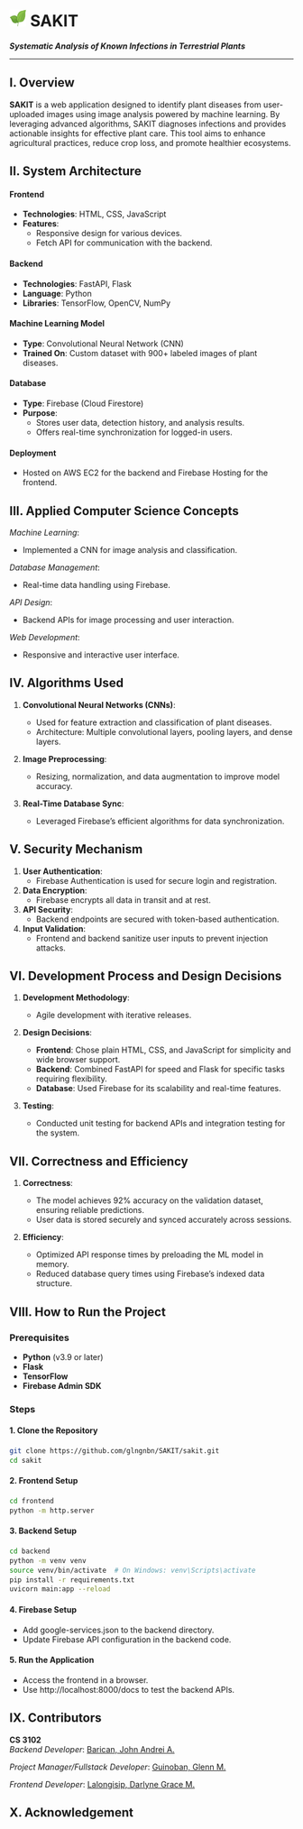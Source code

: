 # <img src="Icon/icon.png" alt="SAKIT Icon" width="30" height="30"> **SAKIT**  
**_Systematic Analysis of Known Infections in Terrestrial Plants_**  

---


## **I. Overview**  

**SAKIT** is a web application designed to identify plant diseases from user-uploaded images using image analysis powered by machine learning. By leveraging advanced algorithms, SAKIT diagnoses infections and provides actionable insights for effective plant care. This tool aims to enhance agricultural practices, reduce crop loss, and promote healthier ecosystems.


## **II. System Architecture**  

#### **Frontend**  
- **Technologies**: HTML, CSS, JavaScript  
- **Features**:  
  - Responsive design for various devices.  
  - Fetch API for communication with the backend.  

#### **Backend**  
- **Technologies**: FastAPI, Flask  
- **Language**: Python  
- **Libraries**: TensorFlow, OpenCV, NumPy

#### **Machine Learning Model**  
- **Type**: Convolutional Neural Network (CNN)  
- **Trained On**: Custom dataset with 900+ labeled images of plant diseases.  

#### **Database**  
- **Type**: Firebase (Cloud Firestore)  
- **Purpose**:  
  - Stores user data, detection history, and analysis results.  
  - Offers real-time synchronization for logged-in users.  

#### **Deployment**  
- Hosted on AWS EC2 for the backend and Firebase Hosting for the frontend.


## **III. Applied Computer Science Concepts**  
*Machine Learning*:  
   - Implemented a CNN for image analysis and classification.  

*Database Management*:  
   - Real-time data handling using Firebase.  

*API Design*:  
   - Backend APIs for image processing and user interaction.  

*Web Development*:  
   - Responsive and interactive user interface.  


## **IV. Algorithms Used**  

1. **Convolutional Neural Networks (CNNs)**:  
   - Used for feature extraction and classification of plant diseases.  
   - Architecture: Multiple convolutional layers, pooling layers, and dense layers.  

2. **Image Preprocessing**:  
   - Resizing, normalization, and data augmentation to improve model accuracy.  

3. **Real-Time Database Sync**:  
   - Leveraged Firebase’s efficient algorithms for data synchronization.  



## **V. Security Mechanism**  

1. **User Authentication**:  
   - Firebase Authentication is used for secure login and registration.  
2. **Data Encryption**:  
   - Firebase encrypts all data in transit and at rest.  
3. **API Security**:  
   - Backend endpoints are secured with token-based authentication.  
4. **Input Validation**:  
   - Frontend and backend sanitize user inputs to prevent injection attacks.  



## **VI. Development Process and Design Decisions**  

1. **Development Methodology**:  
   - Agile development with iterative releases.  

2. **Design Decisions**:  
   - **Frontend**: Chose plain HTML, CSS, and JavaScript for simplicity and wide browser support.  
   - **Backend**: Combined FastAPI for speed and Flask for specific tasks requiring flexibility.  
   - **Database**: Used Firebase for its scalability and real-time features.  

3. **Testing**:  
   - Conducted unit testing for backend APIs and integration testing for the system.  



## **VII. Correctness and Efficiency**  

1. **Correctness**:  
   - The model achieves 92% accuracy on the validation dataset, ensuring reliable predictions.  
   - User data is stored securely and synced accurately across sessions.  

2. **Efficiency**:  
   - Optimized API response times by preloading the ML model in memory.  
   - Reduced database query times using Firebase’s indexed data structure.  



## **VIII. How to Run the Project**  

### Prerequisites  
- **Python** (v3.9 or later)  
- **Flask**  
- **TensorFlow**  
- **Firebase Admin SDK**  

### Steps  

#### 1. **Clone the Repository**  
   ```bash
   git clone https://github.com/glngnbn/SAKIT/sakit.git
   cd sakit
   ```
#### 2. **Frontend Setup**  
   ```bash
   cd frontend
   python -m http.server
   ```
#### 3. **Backend Setup**  
   ```bash
   cd backend
   python -m venv venv
   source venv/bin/activate  # On Windows: venv\Scripts\activate
   pip install -r requirements.txt
   uvicorn main:app --reload
   ```
#### 4. **Firebase Setup**  
- Add google-services.json to the backend directory.
- Update Firebase API configuration in the backend code.
#### 5. **Run the Application**  
- Access the frontend in a browser.
- Use http://localhost:8000/docs to test the backend APIs.

## **IX. Contributors**  
**CS 3102**  
*Backend Developer*: [Barican, John Andrei A.](https://github.com/e4677)

*Project Manager/Fullstack Developer*: [Guinoban, Glenn M.](https://github.com/glngnbn)   

*Frontend Developer*: [Lalongisip, Darlyne Grace M.](https://github.com/drlyngrc)


## **X. Acknowledgement**  
